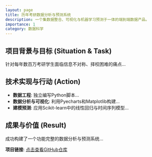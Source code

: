```yaml
---
layout: page
title: 历年考研数据分析与预测系统
description: 一个集数据整合、可视化与机器学习预测于一体的端到端数据产品。
importance: 1
category: 数据科学
---
```


## 项目背景与目标 (Situation & Task)
针对每年数百万考研学生面临信息不对称、择校困难的痛点...

## 技术实现与行动 (Action)
* **数据工程**: 独立编写Python脚本...
* **数据分析与可视化**: 利用Pyecharts和Matplotlib构建...
* **建模预测**: 应用Scikit-learn中的线性回归与时间序列模型...


## 成果与价值 (Result)
成功构建了一个功能完整的数据分析与预测系统...

**项目链接**: [点击查看GitHub仓库](https://github.com/c-chenyi/KaoyanAnalytics)
